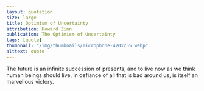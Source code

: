 ```yaml
---
layout: quotation
size: large
title: Optimism of Uncertainty
attribution: Howard Zinn
publication: The Optimism of Uncertainty
tags: [quote]
thumbnail: "/img/thumbnails/microphone-420x255.webp"
alttext: quote
---
```


The future is an infinite succession of presents, and to live now as we think human beings should live, 
in defiance of all that is bad around us, is itself an marvellous victory.
